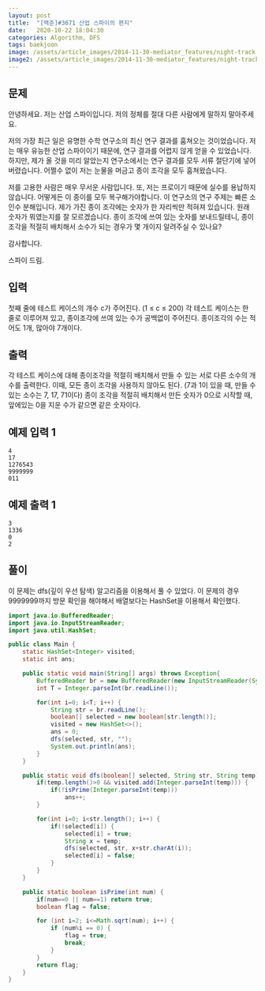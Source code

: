 ```yaml
---
layout: post
title:  "[백준]#3671 산업 스파이의 편지"
date:   2020-10-22 18:04:30
categories: Algorithm, DFS
tags: baekjoon
image: /assets/article_images/2014-11-30-mediator_features/night-track.JPG
image2: /assets/article_images/2014-11-30-mediator_features/night-track-mobile.JPG
---
```


문제
--------------------

안녕하세요. 저는 산업 스파이입니다. 저의 정체를 절대 다른 사람에게 말하지 말아주세요.

저의 가장 최근 일은 유명한 수학 연구소의 최신 연구 결과를 훔쳐오는 것이었습니다. 저는 매우 유능한 산업 스파이이기 때문에, 연구 결과를 어렵지 않게 얻을 수 있었습니다. 하지만, 제가 올 것을 미리 알았는지 연구소에서는 연구 결과를 모두 서류 절단기에 넣어버렸습니다. 어쩔수 없이 저는 눈물을 머금고 종이 조각을 모두 훔쳐왔습니다.

저를 고용한 사람은 매우 무서운 사람입니다. 또, 저는 프로이기 때문에 실수를 용납하지 않습니다. 어떻게든 이 종이를 모두 복구해가야합니다. 이 연구소의 연구 주제는 빠른 소인수 분해입니다. 제가 가진 종이 조각에는 숫자가 한 자리씩만 적혀져 있습니다. 원래 숫자가 뭐였는지를 잘 모르겠습니다. 종이 조각에 쓰여 있는 숫자를 보내드릴테니, 종이 조각을 적절히 배치해서 소수가 되는 경우가 몇 개이지 알려주실 수 있나요?

감사합니다.

스파이 드림.

입력
---------------------------

첫째 줄에 테스트 케이스의 개수 c가 주어진다. (1 ≤ c ≤ 200) 각 테스트 케이스는 한 줄로 이루어져 있고, 종이조각에 쓰여 있는 수가 공백없이 주어진다. 종이조각의 수는 적어도 1개, 많아야 7개이다.

출력
----------------

각 테스트 케이스에 대해 종이조각을 적절히 배치해서 만들 수 있는 서로 다른 소수의 개수를 출력한다. 이때, 모든 종이 조각을 사용하지 않아도 된다. (7과 1이 있을 때, 만들 수 있는 소수는 7, 17, 71이다) 종이 조각을 적절히 배치해서 만든 숫자가 0으로 시작할 때, 앞에있는 0을 지운 수가 같으면 같은 숫자이다.

예제 입력 1 
----------------------

```
4
17
1276543
9999999
011
```

예제 출력 1 
------------------------

```
3
1336
0
2
```

풀이
--------------------------

이 문제는 dfs(깊이 우선 탐색) 알고리즘을 이용해서 풀 수 있었다. 이 문제의 경우 9999999까지 방문 확인을 해야해서 배열보다는 HashSet을 이용해서 확인했다.

```java
import java.io.BufferedReader;
import java.io.InputStreamReader;
import java.util.HashSet;

public class Main {
    static HashSet<Integer> visited;
    static int ans;

    public static void main(String[] args) throws Exception{
        BufferedReader br = new BufferedReader(new InputStreamReader(System.in));
        int T = Integer.parseInt(br.readLine());

        for(int i=0; i<T; i++) {
            String str = br.readLine();
            boolean[] selected = new boolean[str.length()];
            visited = new HashSet<>();
            ans = 0;
            dfs(selected, str, "");
            System.out.println(ans);
        }
    }

    public static void dfs(boolean[] selected, String str, String temp) {
        if(temp.length()>0 && visited.add(Integer.parseInt(temp))) {
            if(!isPrime(Integer.parseInt(temp)))
                ans++;
        }

        for(int i=0; i<str.length(); i++) {
            if(!selected[i]) {
                selected[i] = true;
                String x = temp;
                dfs(selected, str, x+str.charAt(i));
                selected[i] = false;
            }
        }
    }

    public static boolean isPrime(int num) {
        if(num==0 || num==1) return true;
        boolean flag = false;

        for (int i=2; i<=Math.sqrt(num); i++) {
            if (num%i == 0) {
                flag = true;
                break;
            }
        }
        return flag;
    }
}
```
